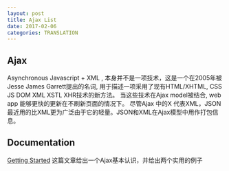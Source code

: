 ```yaml
---
layout: post
title: Ajax List
date: 2017-02-06
categories: TRANSLATION
---
```


## Ajax

Asynchronous Javascript + XML , 本身并不是一项技术，这是一个在2005年被  Jesse James Garrett提出的名词, 用于描述一项采用了现有HTML/XHTML, CSS JS DOM XML XSTL XHR技术的新方法。
当这些技术在Ajax model被结合, web app 能够更快的更新在不刷新页面的情况下。
尽管Ajax 中的X 代表XML，JSON最近用的比XML更为广泛由于它的轻量。JSON和XML在Ajax模型中用作打包信息。
## Documentation

[Getting Started](https://developer.mozilla.org/en-US/docs/AJAX/Getting_Started) 这篇文章给出一个Ajax基本认识，并给出两个实用的例子
